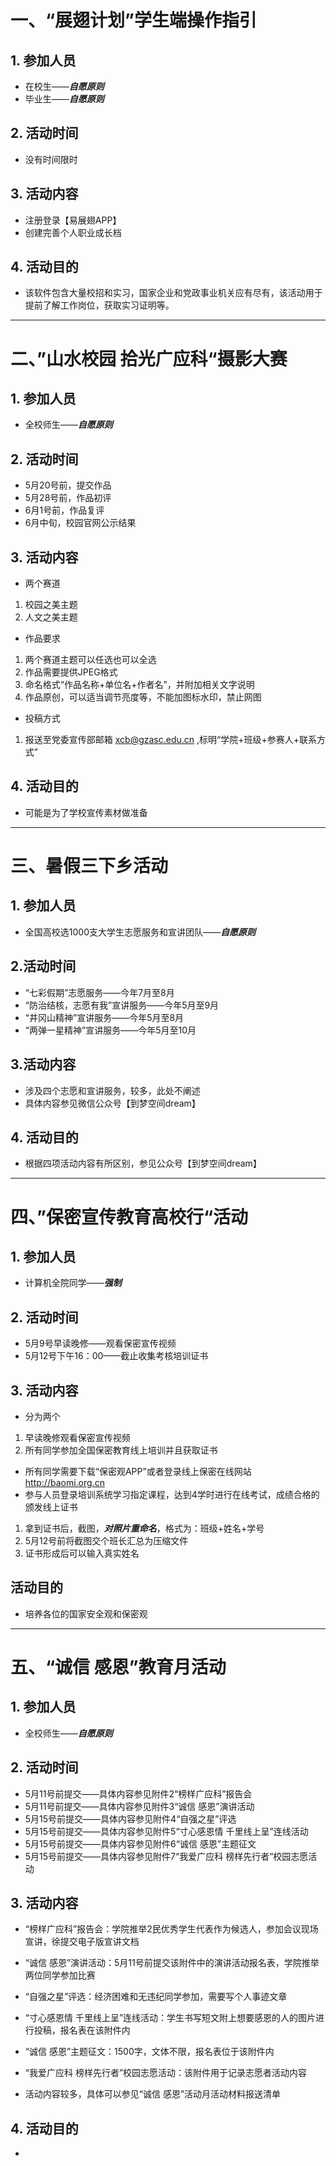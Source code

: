 # 一、“展翅计划”学生端操作指引

## 1. 参加人员

- 在校生——***自愿原则***
- 毕业生——***自愿原则***

## 2. 活动时间

- 没有时间限时

## 3. 活动内容

- 注册登录【易展翅APP】
- 创建完善个人职业成长档

## 4. 活动目的

- 该软件包含大量校招和实习，国家企业和党政事业机关应有尽有，该活动用于提前了解工作岗位，获取实习证明等。

--- 

# 二、”山水校园 拾光广应科“摄影大赛

## 1. 参加人员

- 全校师生——***自愿原则***

## 2. 活动时间

- 5月20号前，提交作品
- 5月28号前，作品初评
- 6月1号前，作品复评
- 6月中旬，校园官网公示结果

## 3. 活动内容

- 两个赛道

1. 校园之美主题
2. 人文之美主题

- 作品要求

1. 两个赛道主题可以任选也可以全选
2. 作品需要提供JPEG格式
3. 命名格式“作品名称+单位名+作者名”，并附加相关文字说明
4. 作品原创，可以适当调节亮度等，不能加图标水印，禁止网图

- 投稿方式

1. 报送至党委宣传部邮箱 xcb@gzasc.edu.cn ,标明“学院+班级+参赛人+联系方式”

## 4. 活动目的

- 可能是为了学校宣传素材做准备

--- 

# 三、暑假三下乡活动

## 1. 参加人员

- 全国高校选1000支大学生志愿服务和宣讲团队——***自愿原则***

##  2.活动时间

- “七彩假期”志愿服务——今年7月至8月
- “防治结核，志愿有我”宣讲服务——今年5月至9月
- “井冈山精神”宣讲服务——今年5月至8月
- “两弹一星精神”宣讲服务——今年5月至10月

## 3.活动内容

- 涉及四个志愿和宣讲服务，较多，此处不阐述
- 具体内容参见微信公众号【到梦空间dream】

## 4. 活动目的

- 根据四项活动内容有所区别，参见公众号【到梦空间dream】

---

# 四、”保密宣传教育高校行“活动

## 1. 参加人员

- 计算机全院同学——***强制***

## 2. 活动时间

- 5月9号早读晚修——观看保密宣传视频
- 5月12号下午16：00——截止收集考核培训证书

## 3. 活动内容

- 分为两个

1. 早读晚修观看保密宣传视频
2. 所有同学参加全国保密教育线上培训并且获取证书

- 所有同学需要下载“保密观APP”或者登录线上保密在线网站 http://baomi.org.cn 
- 参与人员登录培训系统学习指定课程，达到4学时进行在线考试，成绩合格的颁发线上证书

1. 拿到证书后，截图，***对照片重命名***，格式为：班级+姓名+学号
2. 5月12号前将截图交个班长汇总为压缩文件
3. 证书形成后可以输入真实姓名

## 活动目的

- 培养各位的国家安全观和保密观

--- 

# 五、“诚信 感恩”教育月活动

## 1. 参加人员

- 全校师生——***自愿原则***

## 2. 活动时间

- 5月11号前提交——具体内容参见附件2“榜样广应科”报告会
- 5月11号前提交——具体内容参见附件3“诚信 感恩”演讲活动
- 5月15号前提交——具体内容参见附件4“自强之星”评选
- 5月15号前提交——具体内容参见附件5“寸心感恩情 千里线上呈”连线活动
- 5月15号前提交——具体内容参见附件6“诚信 感恩”主题征文
- 5月15号前提交——具体内容参见附件7“我爱广应科 榜样先行者”校园志愿活动

## 3. 活动内容

- “榜样广应科”报告会：学院推举2民优秀学生代表作为候选人，参加会议现场宣讲，徐提交电子版宣讲文档
- “诚信 感恩”演讲活动：5月11号前提交该附件中的演讲活动报名表，学院推举两位同学参加比赛
- “自强之星”评选：经济困难和无违纪同学参加，需要写个人事迹文章
- “寸心感恩情 千里线上呈”连线活动：学生书写短文附上想要感恩的人的图片进行投稿，报名表在该附件内
- “诚信 感恩”主题征文：1500字，文体不限，报名表位于该附件内
- “我爱广应科 榜样先行者”校园志愿活动：该附件用于记录志愿者活动内容

- 活动内容较多，具体可以参见“诚信 感恩”活动月活动材料报送清单

## 4. 活动目的

- 
